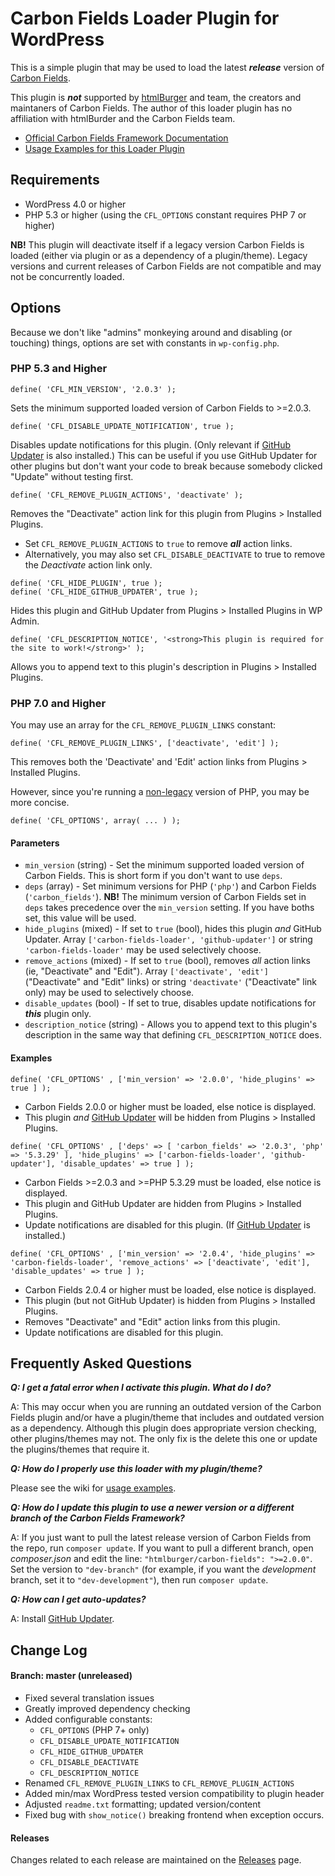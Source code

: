 # Carbon Fields Loader Plugin for WordPress

This is a simple plugin that may be used to load the latest **_release_** version of [Carbon Fields](http://carbonfields.net/).

This plugin is **_not_** supported by [htmlBurger](https://htmlburger.com) and team, the creators and maintaners of Carbon Fields. The author of this loader plugin has no affiliation with htmlBurder and the Carbon Fields team.

* [Official Carbon Fields Framework Documentation](https://carbonfields.net/docs/)
* [Usage Examples for this Loader Plugin](https://github.com/dmhendricks/carbon-fields-loader/wiki/Documentation)

## Requirements

* WordPress 4.0 or higher
* PHP 5.3 or higher (using the `CFL_OPTIONS` constant requires PHP 7 or higher)

**NB!** This plugin will deactivate itself if a legacy version Carbon Fields is loaded (either via plugin or as a dependency of a plugin/theme). Legacy versions and current releases of Carbon Fields are not compatible and may not be concurrently loaded.

## Options

Because we don't like "admins" monkeying around and disabling (or touching) things, options are set with constants in `wp-config.php`.

### PHP 5.3 and Higher

```
define( 'CFL_MIN_VERSION', '2.0.3' );
```

Sets the minimum supported loaded version of Carbon Fields to >=2.0.3.

```
define( 'CFL_DISABLE_UPDATE_NOTIFICATION', true );
```

Disables update notifications for this plugin. (Only relevant if [GitHub Updater](https://github.com/afragen/github-updater) is also installed.) This can be useful if you use GitHub Updater for other plugins but don't want your code to break because somebody clicked "Update" without testing first.

```
define( 'CFL_REMOVE_PLUGIN_ACTIONS', 'deactivate' );
```

Removes the "Deactivate" action link for this plugin from Plugins > Installed Plugins.
* Set `CFL_REMOVE_PLUGIN_ACTIONS` to `true` to remove **_all_** action links.
* Alternatively, you may also set `CFL_DISABLE_DEACTIVATE` to true to remove the _Deactivate_ action link only.

```
define( 'CFL_HIDE_PLUGIN', true );
define( 'CFL_HIDE_GITHUB_UPDATER', true );
```

Hides this plugin and GitHub Updater from Plugins > Installed Plugins in WP Admin.

```
define( 'CFL_DESCRIPTION_NOTICE', '<strong>This plugin is required for the site to work!</strong>' );
```

Allows you to append text to this plugin's description in Plugins > Installed Plugins.

### PHP 7.0 and Higher

You may use an array for the `CFL_REMOVE_PLUGIN_LINKS` constant:

```
define( 'CFL_REMOVE_PLUGIN_LINKS', ['deactivate', 'edit'] );
```

This removes both the 'Deactivate' and 'Edit' action links from Plugins > Installed Plugins.

However, since you're running a [non-legacy](https://en.wikipedia.org/wiki/PHP#Release_history) version of PHP, you may be more concise.

```
define( 'CFL_OPTIONS', array( ... ) );
```

#### Parameters

* `min_version` (string) - Set the minimum supported loaded version of Carbon Fields. This is short form if you don't want to use `deps`.
* `deps` (array) - Set minimum versions for PHP (`'php'`) and Carbon Fields (`'carbon_fields'`). **NB!** The minimum version of Carbon Fields set in `deps` takes precedence over the `min_version` setting. If you have boths set, this value will be used.
* `hide_plugins` (mixed) - If set to `true` (bool), hides this plugin *and* GitHub Updater. Array `['carbon-fields-loader', 'github-updater']` or string `'carbon-fields-loader'` may be used selectively choose.
* `remove_actions` (mixed) - If set to `true` (bool), removes *all* action links (ie, "Deactivate" and "Edit"). Array `['deactivate', 'edit']` ("Deactivate" and "Edit" links) or string `'deactivate'` ("Deactivate" link only) may be used to selectively choose.
* `disable_updates` (bool) - If set to true, disables update notifications for **_this_** plugin only.
* `description_notice` (string) - Allows you to append text to this plugin's description in the same way that defining `CFL_DESCRIPTION_NOTICE` does.

#### Examples

```
define( 'CFL_OPTIONS' , ['min_version' => '2.0.0', 'hide_plugins' => true ] );
```

* Carbon Fields 2.0.0 or higher must be loaded, else notice is displayed.
* This plugin *and* [GitHub Updater](https://github.com/afragen/github-updater) will be hidden from Plugins > Installed Plugins.

```
define( 'CFL_OPTIONS' , ['deps' => [ 'carbon_fields' => '2.0.3', 'php' => '5.3.29' ], 'hide_plugins' => ['carbon-fields-loader', 'github-updater'], 'disable_updates' => true ] );
````

* Carbon Fields >=2.0.3 and >=PHP 5.3.29 must be loaded, else notice is displayed.
* This plugin and GitHub Updater are hidden from Plugins > Installed Plugins.
* Update notifications are disabled for this plugin. (If [GitHub Updater](https://github.com/afragen/github-updater) is installed.)

```
define( 'CFL_OPTIONS' , ['min_version' => '2.0.4', 'hide_plugins' => 'carbon-fields-loader', 'remove_actions' => ['deactivate', 'edit'], 'disable_updates' => true ] );
```

* Carbon Fields 2.0.4 or higher must be loaded, else notice is displayed.
* This plugin (but not GitHub Updater) is hidden from Plugins > Installed Plugins.
* Removes "Deactivate" and "Edit" action links from this plugin.
* Update notifications are disabled for this plugin.

## Frequently Asked Questions

**_Q: I get a fatal error when I activate this plugin. What do I do?_**

A: This may occur when you are running an outdated version of the Carbon Fields plugin and/or have a plugin/theme that includes and outdated version as a dependency. Although this plugin does appropriate version checking, other plugins/themes may not. The only fix is the delete this one or update the plugins/themes that require it.

**_Q: How do I properly use this loader with my plugin/theme?_**

Please see the wiki for [usage examples](https://github.com/dmhendricks/carbon-fields-loader/wiki/Documentation#usage-with-plugintheme).

**_Q: How do I update this plugin to use a newer version or a different branch of the Carbon Fields Framework?_**

A: If you just want to pull the latest release version of Carbon Fields from the repo, run `composer update`. If you want to pull a different branch, open *composer.json* and edit the line: `"htmlburger/carbon-fields": ">=2.0.0"`. Set the version to `"dev-branch"` (for example, if you want the *development* branch, set it to `"dev-development"`), then run `composer update`.

**_Q: How can I get auto-updates?_**

A: Install [GitHub Updater](https://github.com/afragen/github-updater).

## Change Log

#### Branch: master (unreleased)
* Fixed several translation issues
* Greatly improved dependency checking
* Added configurable constants:
	* `CFL_OPTIONS` (PHP 7+ only)
	* `CFL_DISABLE_UPDATE_NOTIFICATION`
	* `CFL_HIDE_GITHUB_UPDATER`
	* `CFL_DISABLE_DEACTIVATE`
	* `CFL_DESCRIPTION_NOTICE`
* Renamed `CFL_REMOVE_PLUGIN_LINKS` to `CFL_REMOVE_PLUGIN_ACTIONS`
* Added min/max WordPress tested version compatibility to plugin header
* Adjusted `readme.txt` formatting; updated version/content
* Fixed bug with `show_notice()` breaking frontend when exception occurs.

#### Releases

Changes related to each release are maintained on the [Releases](https://github.com/dmhendricks/carbon-fields-loader/releases) page.
